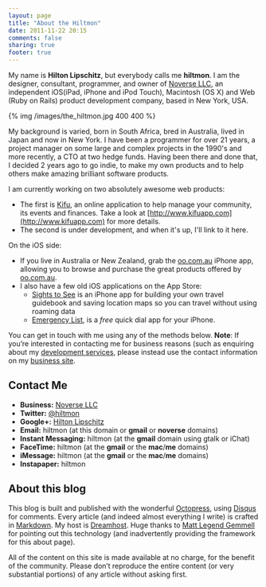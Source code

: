 ```yaml
---
layout: page
title: "About the Hiltmon"
date: 2011-11-22 20:15
comments: false
sharing: true
footer: true
---
```


My name is **Hilton Lipschitz**, but everybody calls me **hiltmon**.  I am the designer, consultant,  programmer, and owner of [Noverse LLC](http://www.noverse.com), an independent iOS(iPad, iPhone and iPod Touch), Macintosh (OS X) and Web (Ruby on Rails) product development company, based in New York, USA.

{% img /images/the_hiltmon.jpg 400 400 %}

My background is varied, born in South Africa, bred in Australia, lived in Japan and now in New York.  I have been a programmer for over 21 years, a project manager on some large and complex projects in the 1990's and more recently, a CTO at two hedge funds.  Having been there and done that, I decided 2 years ago to go indie, to make my own products and to help others make amazing brilliant software products.

I am currently working on two absolutely awesome web products:

* The first is [Kifu](http://www.kifuapp.com), an online application to help manage your community, its events and finances. Take a look at [http://www.kifuapp.com](http://www.kifuapp.com) for more details.
* The second is under development, and when it's up, I'll link to it here.

On the iOS side:

* If you live in Australia or New Zealand, grab the [oo.com.au](http://itunes.apple.com/au/app/oo-com-au/id422693241) iPhone app, allowing you to browse and purchase the great products offered by [oo.com.au](http://www.oo.com.au).
* I also have a few old iOS applications on the App Store:
	* [Sights to See](http://itunes.apple.com/us/app/sights-to-see/id386858857?mt=8) is an iPhone app for building your own travel guidebook and saving location maps so you can travel without using roaming data
	* [Emergency List](http://itunes.apple.com/us/app/emergency-list/id358546814?mt=8), is a *free* quick dial app for your iPhone.

You can get in touch with me using any of the methods below. **Note**: If you’re interested in contacting me for business reasons (such as enquiring about my [development services](http://www.noverse.com/services.php), please instead use the contact information on my [business site](http://www.noverse.com).

## Contact Me

* **Business:** [Noverse LLC](http://www.noverse.com)
* **Twitter:** [@hiltmon](http://twitter.com/hiltmon)
* **Google+:** [Hilton Lipschitz](https://plus.google.com/u/0/106938375254936779482/about)
* **Email:** hiltmon (at this domain or **gmail** or **noverse** domains)
* **Instant Messaging:** hiltmon (at the **gmail** domain using gtalk or iChat)
* **FaceTime:** hiltmon (at the **gmail** or the **mac**/**me** domains)
* **iMessage:** hiltmon (at the **gmail** or the **mac**/**me** domains)
* **Instapaper:** hiltmon

## About this blog

This blog is built and published with the wonderful [Octopress](http://octopress.org), using [Disqus](http://www.disqus.com) for comments. Every article (and indeed almost everything I write) is crafted in [Markdown](http://daringfireball.net/projects/markdown/). My host is [Dreamhost](http://dreamhost.com/).  Huge thanks to [Matt Legend Gemmell](http://mattgemmell.com) for pointing out this technology (and inadvertently providing the framework for this about page).

All of the content on this site is made available at no charge, for the benefit of the community. Please don’t reproduce the entire content (or very substantial portions) of any article without asking first.
